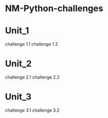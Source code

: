 # NM-Python-challenges

# Unit_1 
   challenge 1.1
   challenge 1.2

# Unit_2 
   challenge 2.1
   challenge 2.2

# Unit_3
   challenge 3.1
   challenge 3.2
